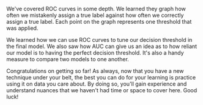 We've covered ROC curves in some depth. We learned they graph how often we mistakenly assign a true label against how often we correctly assign a true label. Each point on the graph represents one threshold that was applied.

We learned how we can use ROC curves to tune our decision threshold in the final model. We also saw how AUC can give us an idea as to how reliant our model is to having the perfect decision threshold. It's also a handy measure to compare two models to one another.

Congratulations on getting so far! As always, now that you have a new technique under your belt, the best you can do for your learning is practice using it on data you care about. By doing so, you'll gain experience and understand nuances that we haven't had time or space to cover here. Good luck!

